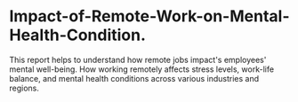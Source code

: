 # Impact-of-Remote-Work-on-Mental-Health-Condition.
This report helps to understand how remote jobs  impact's employees' mental well-being. How working remotely affects stress levels, work-life balance, and mental health conditions across various industries and regions.
